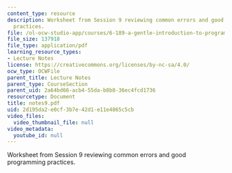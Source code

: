 ```yaml
---
content_type: resource
description: Worksheet from Session 9 reviewing common errors and good programming
  practices.
file: /ol-ocw-studio-app/courses/6-189-a-gentle-introduction-to-programming-using-python-january-iap-2008/2d195da2e0cf3b7e42d1e11e4865c5cb_notes9.pdf
file_size: 137918
file_type: application/pdf
learning_resource_types:
- Lecture Notes
license: https://creativecommons.org/licenses/by-nc-sa/4.0/
ocw_type: OCWFile
parent_title: Lecture Notes
parent_type: CourseSection
parent_uid: 2a64bd66-acb4-55da-b8b8-36ec4fcd1736
resourcetype: Document
title: notes9.pdf
uid: 2d195da2-e0cf-3b7e-42d1-e11e4865c5cb
video_files:
  video_thumbnail_file: null
video_metadata:
  youtube_id: null
---
```

Worksheet from Session 9 reviewing common errors and good programming practices.